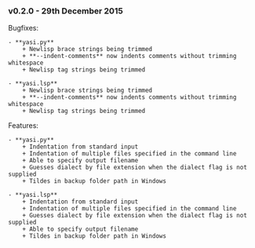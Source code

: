 ### v0.2.0 - 29th December 2015

Bugfixes:

    - **yasi.py**
        + Newlisp brace strings being trimmed
        + **--indent-comments** now indents comments without trimming whitespace
        + Newlisp tag strings being trimmed

    - **yasi.lsp**
        + Newlisp brace strings being trimmed
        + **--indent-comments** now indents comments without trimming whitespace
        + Newlisp tag strings being trimmed

Features:

    - **yasi.py**
        + Indentation from standard input
        + Indentation of multiple files specified in the command line
        + Able to specify output filename
        + Guesses dialect by file extension when the dialect flag is not supplied
        + Tildes in backup folder path in Windows

    - **yasi.lsp**
        + Indentation from standard input
        + Indentation of multiple files specified in the command line
        + Guesses dialect by file extension when the dialect flag is not supplied
        + Able to specify output filename
        + Tildes in backup folder path in Windows
